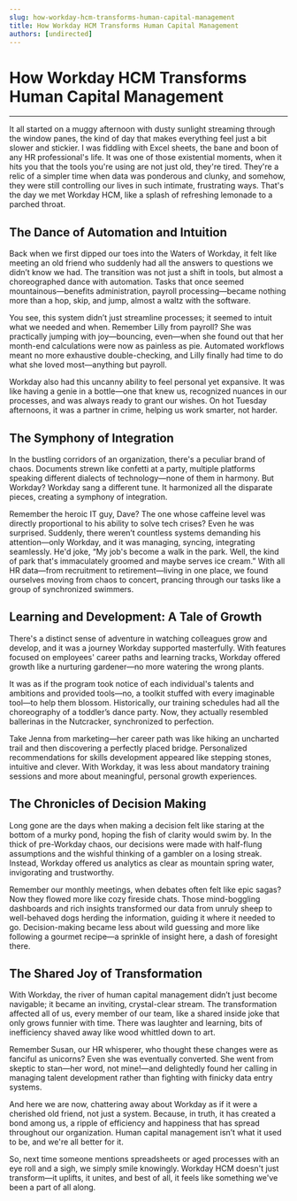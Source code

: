 ```yaml
---
slug: how-workday-hcm-transforms-human-capital-management
title: How Workday HCM Transforms Human Capital Management
authors: [undirected]
---
```



# How Workday HCM Transforms Human Capital Management

---

It all started on a muggy afternoon with dusty sunlight streaming through the window panes, the kind of day that makes everything feel just a bit slower and stickier. I was fiddling with Excel sheets, the bane and boon of any HR professional's life. It was one of those existential moments, when it hits you that the tools you're using are not just old, they're tired. They're a relic of a simpler time when data was ponderous and clunky, and somehow, they were still controlling our lives in such intimate, frustrating ways. That's the day we met Workday HCM, like a splash of refreshing lemonade to a parched throat.

## The Dance of Automation and Intuition

Back when we first dipped our toes into the Waters of Workday, it felt like meeting an old friend who suddenly had all the answers to questions we didn’t know we had. The transition was not just a shift in tools, but almost a choreographed dance with automation. Tasks that once seemed mountainous—benefits administration, payroll processing—became nothing more than a hop, skip, and jump, almost a waltz with the software.

You see, this system didn’t just streamline processes; it seemed to intuit what we needed and when. Remember Lilly from payroll? She was practically jumping with joy—bouncing, even—when she found out that her month-end calculations were now as painless as pie. Automated workflows meant no more exhaustive double-checking, and Lilly finally had time to do what she loved most—anything but payroll.

Workday also had this uncanny ability to feel personal yet expansive. It was like having a genie in a bottle—one that knew us, recognized nuances in our processes, and was always ready to grant our wishes. On hot Tuesday afternoons, it was a partner in crime, helping us work smarter, not harder.

## The Symphony of Integration

In the bustling corridors of an organization, there's a peculiar brand of chaos. Documents strewn like confetti at a party, multiple platforms speaking different dialects of technology—none of them in harmony. But Workday? Workday sang a different tune. It harmonized all the disparate pieces, creating a symphony of integration.

Remember the heroic IT guy, Dave? The one whose caffeine level was directly proportional to his ability to solve tech crises? Even he was surprised. Suddenly, there weren’t countless systems demanding his attention—only Workday, and it was managing, syncing, integrating seamlessly. He'd joke, “My job's become a walk in the park. Well, the kind of park that's immaculately groomed and maybe serves ice cream.” With all HR data—from recruitment to retirement—living in one place, we found ourselves moving from chaos to concert, prancing through our tasks like a group of synchronized swimmers.

## Learning and Development: A Tale of Growth

There's a distinct sense of adventure in watching colleagues grow and develop, and it was a journey Workday supported masterfully. With features focused on employees' career paths and learning tracks, Workday offered growth like a nurturing gardener—no more watering the wrong plants.

It was as if the program took notice of each individual's talents and ambitions and provided tools—no, a toolkit stuffed with every imaginable tool—to help them blossom. Historically, our training schedules had all the choreography of a toddler’s dance party. Now, they actually resembled ballerinas in the Nutcracker, synchronized to perfection.

Take Jenna from marketing—her career path was like hiking an uncharted trail and then discovering a perfectly placed bridge. Personalized recommendations for skills development appeared like stepping stones, intuitive and clever. With Workday, it was less about mandatory training sessions and more about meaningful, personal growth experiences.

## The Chronicles of Decision Making

Long gone are the days when making a decision felt like staring at the bottom of a murky pond, hoping the fish of clarity would swim by. In the thick of pre-Workday chaos, our decisions were made with half-flung assumptions and the wishful thinking of a gambler on a losing streak. Instead, Workday offered us analytics as clear as mountain spring water, invigorating and trustworthy.

Remember our monthly meetings, when debates often felt like epic sagas? Now they flowed more like cozy fireside chats. Those mind-boggling dashboards and rich insights transformed our data from unruly sheep to well-behaved dogs herding the information, guiding it where it needed to go. Decision-making became less about wild guessing and more like following a gourmet recipe—a sprinkle of insight here, a dash of foresight there.

## The Shared Joy of Transformation

With Workday, the river of human capital management didn’t just become navigable; it became an inviting, crystal-clear stream. The transformation affected all of us, every member of our team, like a shared inside joke that only grows funnier with time. There was laughter and learning, bits of inefficiency shaved away like wood whittled down to art.

Remember Susan, our HR whisperer, who thought these changes were as fanciful as unicorns? Even she was eventually converted. She went from skeptic to stan—her word, not mine!—and delightedly found her calling in managing talent development rather than fighting with finicky data entry systems.

And here we are now, chattering away about Workday as if it were a cherished old friend, not just a system. Because, in truth, it has created a bond among us, a ripple of efficiency and happiness that has spread throughout our organization. Human capital management isn’t what it used to be, and we're all better for it.

So, next time someone mentions spreadsheets or aged processes with an eye roll and a sigh, we simply smile knowingly. Workday HCM doesn't just transform—it uplifts, it unites, and best of all, it feels like something we've been a part of all along.